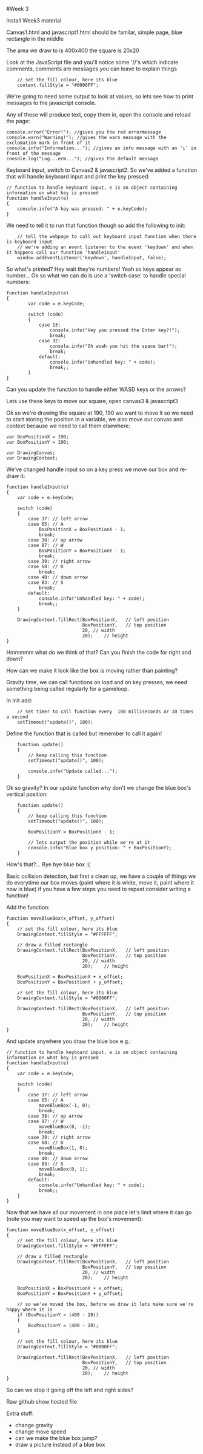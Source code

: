 #Week 3

Install Week3 material

Canvas1.html and javascript1.html should be familar, simple page, blue rectangle in the middle

The area we draw to is 400x400 the square is 20x20

Look at the JavaScript file and you'll notice some '//'s which indicate comments, comments are messages you can leave to explain things

```
	// set the fill colour, here its blue
	context.fillStyle = "#0000FF";
```

We're going to need some output to look at values, so lets see how to print messages to the javascript console.

Any of these will produce text, copy them in, open the console and reload the page:

```
console.error("Error!"); //gives you the red errormessage
console.warn("Warning!"); //gives the warn message with the exclamation mark in front of it
console.info("Information..."); //gives an info message with an 'i' in front of the message
console.log("Log...erm..."); //gives the default message
```

Keyboard input, switch to Canvas2 & javascript2.  So we've added a function that will handle keyboard input and print the key pressed:

```
// function to handle keyboard input, e is an object containing information on what key is pressed
function handleInput(e)
{
	console.info("A key was pressed: " + e.keyCode);
}
```

We need to tell it to run that function though so add the following to init:

```
	// tell the webpage to call out keyboard input function when there is keyboard input
	// we're adding an event listener to the event 'keydown' and when it happens call our function 'handleinput'
	window.addEventListener('keydown', handleInput, false);
```

So what's printed?  Hey wait they're numbers!  Yeah so keys appear as number...  Ok so what we can do is use a 'switch case' to handle special numbers:

```
function handleInput(e)
{
		var code = e.keyCode;

		switch (code) 
		{
			case 13:
				console.info("Hey you pressed the Enter key?!");
				break;
			case 32:
				console.info("Oh woah you hit the space bar!");
				break;
			default: 
				console.info("Unhandled key: " + code);
				break;;
		}
}
```

Can you update the function to handle either WASD keys or the arrows?

Lets use these keys to move our square, open canvas3 & javascript3

Ok so we're drawing the square at 190, 190 we want to move it so we need to start storing the position in a variable, we also move our canvas and context because we need to call them elsewhere:

```
var BoxPositionX = 190;
var BoxPositionY = 190;

var DrawingCanvas;
var DrawingContext;
```

We've changed handle input so on a key press we move our box and re-draw it:

```
function handleInput(e)
{
	var code = e.keyCode;

	switch (code) 
	{
		case 37: // left arrow
		case 65: // A
			BoxPositionX = BoxPositionX - 1;
			break;
		case 38: // up arrow
		case 87: // W
			BoxPositionY = BoxPositionY - 1;
			break;
		case 39: // right arrow
		case 68: // D
			break;
		case 40: // down arrow
		case 83: // S
			break;
		default: 
			console.info("Unhandled key: " + code);
			break;;
	}
	
	DrawingContext.fillRect(BoxPositionX,	// left position
					 		BoxPositionY,	// top position
					 		20,	// width
					 		20);	// height
}
```

Hmmmmm what do we think of that?  Can you finish the code for right and down?

How can we make it look like the box is moving rather than painting?

Gravity time, we can call functions on load and on key presses, we need something being called regularly for a gameloop.

In init add:

```
	// set timer to call function every  100 milliseconds or 10 times a second
	setTimeout("update()", 100);
```

 Define the function that is called but remember to call it again!

```
	function update()
	{
		// keep calling this function
		setTimeout("update()", 100);

		console.info("Update called...");
	}
```

Ok so gravity?  In our update function why don't we change the blue box's vertical position:

```
	function update()
	{
		// keep calling this function
		setTimeout("update()", 100);

		BoxPositionY = BoxPositionY - 1;

		// lets output the position while we're at it
		console.info("Blue box y position: " + BoxPositionY);
	}
```

How's that?... Bye bye blue box :(

Basic collision detection, but first a clean up, we have a couple of things we do everytime our box moves (paint where it is white, move it, paint where it now is blue) if you have a few steps you need to repeat consider writing a function!

Add the function:

```
function moveBlueBox(x_offset, y_offset)
{
	// set the fill colour, here its blue
	DrawingContext.fillStyle = "#FFFFFF";

	// draw a filled rectangle
	DrawingContext.fillRect(BoxPositionX,	// left position
					 		BoxPositionY,	// top position
					 		20,	// width
					 		20);	// height

	BoxPositionX = BoxPositionX + x_offset;
	BoxPositionY = BoxPositionY + y_offset;

	// set the fill colour, here its blue
	DrawingContext.fillStyle = "#0000FF";
	
	DrawingContext.fillRect(BoxPositionX,	// left position
					 		BoxPositionY,	// top position
					 		20,	// width
					 		20);	// height
}
```

And update anywhere you draw the blue box e.g.:

```
// function to handle keyboard input, e is an object containing information on what key is pressed
function handleInput(e)
{
	var code = e.keyCode;

	switch (code) 
	{
		case 37: // left arrow
		case 65: // A
			moveBlueBox(-1, 0);
			break;
		case 38: // up arrow
		case 87: // W
			moveBlueBox(0, -1);
			break;
		case 39: // right arrow
		case 68: // D
			moveBlueBox(1, 0);
			break;
		case 40: // down arrow
		case 83: // S
			moveBlueBox(0, 1);
			break;
		default: 
			console.info("Unhandled key: " + code);
			break;;
	}
}
```

Now that we have all our movement in one place let's limit where it can go (note you may want to speed up the box's movement):
```
function moveBlueBox(x_offset, y_offset)
{
	// set the fill colour, here its blue
	DrawingContext.fillStyle = "#FFFFFF";

	// draw a filled rectangle
	DrawingContext.fillRect(BoxPositionX,	// left position
					 		BoxPositionY,	// top position
					 		20,	// width
					 		20);	// height

	BoxPositionX = BoxPositionX + x_offset;
	BoxPositionY = BoxPositionY + y_offset;

	// so we've moved the box, before we draw it lets make sure we're happy where it is
	if (BoxPositionY > (400 - 20))
	{
		BoxPositionY = (400 - 20);
	}

	// set the fill colour, here its blue
	DrawingContext.fillStyle = "#0000FF";
	
	DrawingContext.fillRect(BoxPositionX,	// left position
					 		BoxPositionY,	// top position
					 		20,	// width
					 		20);	// height
}
```

So can we stop it going off the left and right sides?

Raw github show hosted file

Extra stuff:
  * change gravity
  * change move speed
  * can we make the blue box jump?
  * draw a picture instead of a blue box